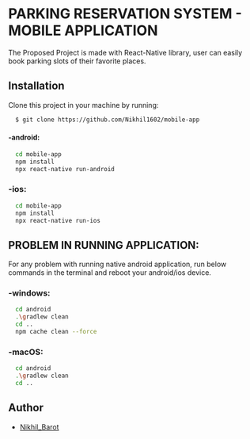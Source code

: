 # PARKING RESERVATION SYSTEM - MOBILE APPLICATION

The Proposed Project is made with React-Native library,
user can easily book parking slots of their favorite places.

## Installation

Clone this project in your machine by running:

```bash
  $ git clone https://github.com/Nikhil1602/mobile-app
```

#### -android:

```bash
  cd mobile-app
  npm install
  npx react-native run-android
```

### -ios:

```bash
  cd mobile-app
  npm install
  npx react-native run-ios
```

## PROBLEM IN RUNNING APPLICATION:

For any problem with running native android application, 
run below commands in the terminal and reboot your 
android/ios device.

### -windows:

```bash
  cd android
  .\gradlew clean
  cd ..
  npm cache clean --force
```

### -macOS:

```bash
  cd android
  .\gradlew clean
  cd ..
```

## Author

- [Nikhil_Barot](https://github.com/Nikhil1602)
